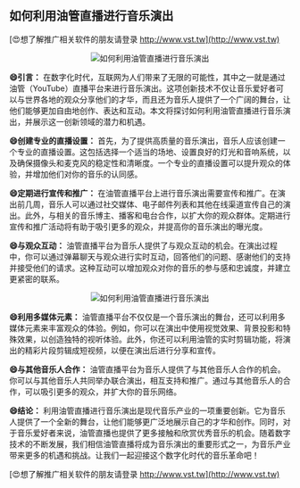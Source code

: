 ## **如何利用油管直播进行音乐演出**

[😍想了解推广相关软件的朋友请登录 http://www.vst.tw](http://www.vst.tw)

 <center><img src="https://vst.tw/MP4/tuiguang/png/4.png" alt="如何利用油管直播进行音乐演出"></center>

**😄引言：**
在数字化时代，互联网为人们带来了无限的可能性，其中之一就是通过油管（YouTube）直播平台来进行音乐演出。这项创新技术不仅让音乐爱好者可以与世界各地的观众分享他们的才华，而且还为音乐人提供了一个广阔的舞台，让他们能够更加自由地创作、表达和互动。本文将探讨如何利用油管直播进行音乐演出，并展示这一创新领域的潜力和机遇。

**😄创建专业的直播设置：**
首先，为了提供高质量的音乐演出，音乐人应该创建一个专业的直播设置。这包括选择一个适当的场地、设置良好的灯光和音响系统，以及确保摄像头和麦克风的稳定性和清晰度。一个专业的直播设置可以提升观众的体验，并增加他们对你的音乐的认同感。

**😄定期进行宣传和推广：**
在油管直播平台上进行音乐演出需要宣传和推广。在演出前几周，音乐人可以通过社交媒体、电子邮件列表和其他在线渠道宣传自己的演出。此外，与相关的音乐博主、播客和电台合作，以扩大你的观众群体。定期进行宣传和推广活动将有助于吸引更多的观众，并提高你的音乐演出的曝光度。

**😄与观众互动：**
油管直播平台为音乐人提供了与观众互动的机会。在演出过程中，你可以通过弹幕聊天与观众进行实时互动，回答他们的问题、感谢他们的支持并接受他们的请求。这种互动可以增加观众对你的音乐的参与感和忠诚度，并建立更紧密的联系。

 <center><img src="https://vst.tw/MP4/tuiguang/png/5.png" alt="如何利用油管直播进行音乐演出"></center>

**😄利用多媒体元素：**
油管直播平台不仅仅是一个音乐演出的舞台，还可以利用多媒体元素来丰富观众的体验。例如，你可以在演出中使用视觉效果、背景投影和特殊效果，以创造独特的视听体验。此外，你还可以利用油管的实时剪辑功能，将演出的精彩片段剪辑成短视频，以便在演出后进行分享和宣传。

**😄与其他音乐人合作：**
油管直播平台为音乐人提供了与其他音乐人合作的机会。你可以与其他音乐人共同举办联合演出，相互支持和推广。通过与其他音乐人的合作，可以吸引更多的观众，并扩大你的音乐网络。

**😄结论：**
利用油管直播进行音乐演出是现代音乐产业的一项重要创新。它为音乐人提供了一个全新的舞台，让他们能够更广泛地展示自己的才华和创作。同时，对于音乐爱好者来说，油管直播也提供了更多接触和欣赏优秀音乐的机会。随着数字技术的不断发展，我们相信油管直播将成为音乐演出的重要形式之一，为音乐产业带来更多的机遇和挑战。让我们一起迎接这个数字化时代的音乐革命吧！

[😍想了解推广相关软件的朋友请登录 http://www.vst.tw](http://www.vst.tw)



